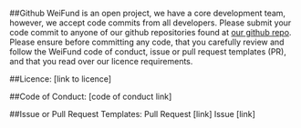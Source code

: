 ##Github
WeiFund is an open project, we have a core development team, however, we accept code commits from all developers. Please submit your code commit to anyone of our github repositories found at [our github repo](http://github.com/weifund). Please ensure before committing any code, that you carefully review and follow the WeiFund code of conduct, issue or pull request templates (PR), and that you read over our licence requirements.

##Licence:
[link to licence]

##Code of Conduct:
[code of conduct link]

##Issue or Pull Request Templates:
Pull Request [link]
Issue [link]

